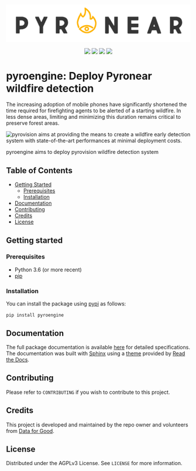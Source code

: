 ![PyroNear Logo](docs/source/_static/img/pyronear-logo-dark.png)

<p align="center">
    <a href="LICENSE" alt="License">
        <img src="https://img.shields.io/badge/License-AGPL%20v3-blue.svg" /></a>
    <a href="https://app.codacy.com/gh/pyronear/pyro-engine?utm_source=github.com&utm_medium=referral&utm_content=pyronear/pyro-engine&utm_campaign=Badge_Grade_Settings">
        <img src="ttps://api.codacy.com/project/badge/Grade/d7f62736901d4e5c97c744411d8e02e3"/></a>
    <a href="https://github.com/pyronear/pyro-engine/actions?query=workflow%3Apython-package">
        <img src="https://github.com/pyronear/pyro-engine/workflows/python-package/badge.svg" /></a>
    <a href="https://pyronear.github.io/pyro-engine">
  		<img src="https://img.shields.io/badge/docs-available-blue.svg" /></a>
</p>



# pyroengine: Deploy Pyronear wildfire detection

The increasing adoption of mobile phones have significantly shortened the time required for firefighting agents to be alerted of a starting wildfire. In less dense areas, limiting and minimizing this duration remains critical to preserve forest areas.

![pyrovision](https://github.com/pyronear/pyro-vision) aims at providing the means to create a wildfire early detection system with state-of-the-art performances at minimal deployment costs.

pyroengine aims to deploy pyrovision wildfire detection system



## Table of Contents

* [Getting Started](#getting-started)
  * [Prerequisites](#prerequisites)
  * [Installation](#installation)
* [Documentation](#documentation)
* [Contributing](#contributing)
* [Credits](#credits)
* [License](#license)



## Getting started

### Prerequisites

- Python 3.6 (or more recent)
- [pip](https://pip.pypa.io/en/stable/)

### Installation

You can install the package using [pypi](https://pypi.org/project/pyronear/) as follows:

```shell
pip install pyroengine
```

## Documentation

The full package documentation is available [here](https://pyronear.github.io/pyro-engine/) for detailed specifications. The documentation was built with [Sphinx](https://www.sphinx-doc.org) using a [theme](https://github.com/readthedocs/sphinx_rtd_theme) provided by [Read the Docs](https://readthedocs.org).



## Contributing

Please refer to `CONTRIBUTING` if you wish to contribute to this project.



## Credits

This project is developed and maintained by the repo owner and volunteers from [Data for Good](https://dataforgood.fr/).



## License

Distributed under the AGPLv3 License. See `LICENSE` for more information.
